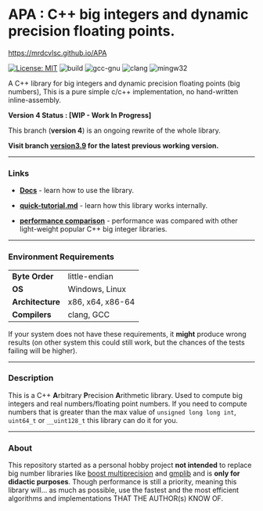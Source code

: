 # **APA** : C++ big integers and dynamic precision floating points.

https://mrdcvlsc.github.io/APA

[![License: MIT](https://img.shields.io/badge/License-MIT-brightgreen.svg)](https://opensource.org/licenses/MIT)
![build](https://github.com/mrdcvlsc/APA/actions/workflows/build.yml/badge.svg)
![gcc-gnu](https://github.com/mrdcvlsc/APA/actions/workflows/gcc-gnu.yml/badge.svg)
![clang](https://github.com/mrdcvlsc/APA/actions/workflows/clang.yml/badge.svg)
![mingw32](https://github.com/mrdcvlsc/APA/actions/workflows/mingw64.yml/badge.svg)

A C++ library for big integers and dynamic precision floating points (big numbers),
This is a pure simple c/c++ implementation, no hand-written inline-assembly.

**Version 4 Status : [WIP - Work In Progress]**

This branch (**version 4**) is an ongoing rewrite of the whole library.

**Visit branch [version3.9](https://github.com/mrdcvlsc/APA/tree/version_3.9) 
for the latest previous working version.**

-----

### **Links**

- [**Docs**](https://mrdcvlsc.github.io/APA/docs/docs.html) - learn how to use the library.

- [**quick-tutorial.md**](docs/quick-tutorial.md) - learn how this library works internally.

- [**performance comparison**](benchmark/comparison.md) - performance was compared with
other light-weight popular C++ big integer libraries.

-----

### **Environment Requirements**

|                  |                  |
| ---------------- | ---------------- |
| **Byte Order**   | little-endian    |
| **OS**           | Windows, Linux   |
| **Architecture** | x86, x64, x86-64 |
| **Compilers**    | clang, GCC       |

If your system does not have these requirements, it **might** produce wrong
results (on other system this could still work, but the chances of the tests
failing will be higher).

-----

### **Description**

This is a C++ **A**rbitrary **P**recision **A**rithmetic library. Used to compute
big integers and real numbers/floating point numbers. If you need to compute numbers that
is greater than the max value of `unsigned long long int`, `uint64_t` or
`__uint128_t` this library can do it for you.

-----

### **About**

This repository started as a personal hobby project **not intended** to
replace big number libraries like [boost multiprecision](https://www.boost.org/)
and [gmplib](https://gmplib.org/) and is **only for didactic purposes**.
Though performance is still a priority, meaning this library will... as much
as possible, use the fastest and the most efficient algorithms and
implementations THAT THE AUTHOR(s) KNOW OF.
